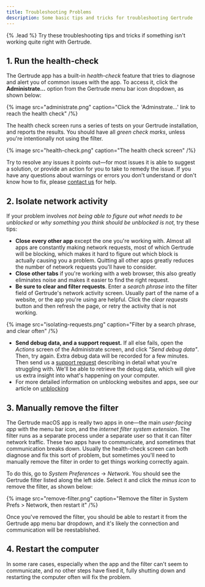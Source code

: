 ```yaml
---
title: Troubleshooting Problems
description: Some basic tips and tricks for troubleshooting Gertrude
---
```


{% .lead %} Try these troubleshooting tips and tricks if something isn't working quite
right with Gertrude.

## 1. Run the health-check

The Gertrude app has a built-in _health-check_ feature that tries to diagnose and alert
you of common issues with the app. To access it, click the **Administrate...** option from
the Gertrude menu bar icon dropdown, as shown below:

{% image src="administrate.png" caption="Click the 'Adminstrate...' link to reach the health check" /%}

The health check screen runs a series of tests on your Gertrude installation, and reports
the results. You should have all _green check marks_, unless you're intentionally not
using the filter.

{% image src="health-check.png" caption="The health check screen" /%}

Try to resolve any issues it points out&mdash;for most issues it is able to suggest a
solution, or provide an action for you to take to remedy the issue. If you have any
questions about warnings or errors you don't understand or don't know how to fix, please
[contact us](https://gertrude.app/contact) for help.

## 2. Isolate network activity

If your problem involves _not being able to figure out what needs to be unblocked_ or _why
something you think should be unblocked is not,_ try these tips:

- **Close every other app** except the one you're working with. Almost all apps are
  constantly making network requests, most of which Gertrude will be blocking, which makes
  it hard to figure out which block is actually causing you a problem. Quitting all other
  apps greatly reduces the number of network requests you'll have to consider.
- **Close other tabs** if you're working with a web browser, this also greatly eliminates
  noise and makes it easier to find the right request.
- **Be sure to clear and filter requests**. Enter a _search phrase_ into the filter field
  of Gertrude's network activity screen. Usually part of the name of a website, or the app
  you're using are helpful. Click the _clear requests_ button and then refresh the page,
  or retry the activity that is not working.

{% image src="isolating-requests.png" caption="Filter by a search phrase, and clear often" /%}

- **Send debug data, and a support request.** If all else fails, open the _Actions_ screen
  of the Administrate screen, and click _"Send debug data"_. Then, try again. Extra debug
  data will be recorded for a few minutes. Then send us a
  [support request](https://gertrude.app/contact) describing in detail what you're
  struggling with. We'll be able to retrieve the debug data, which will give us extra
  insight into what's happening on your computer.
- For more detailed information on unblocking websites and apps, see our article on
  [unblocking](/unblocking-guide)

## 3. Manually remove the filter

The Gertrude macOS app is really two apps in one&mdash;the main _user-facing app_ with the
menu bar icon, and the _internet filter system extension_. The filter runs as a separate
process under a separate user so that it can filter network traffic. These two apps have
to communicate, and sometimes that communication breaks down. Usually the health-check
screen can both diagnose and fix this sort of problem, but sometimes you'll need to
manually remove the filter in order to get things working correctly again.

To do this, go to _System Preferences_ &rarr; _Network_. You should see the Gertrude
filter listed along the left side. Select it and click the _minus icon_ to remove the
filter, as shown below:

{% image src="remove-filter.png" caption="Remove the filter in System Prefs > Network, then restart it" /%}

Once you've removed the filter, you should be able to restart it from the Gertrude app
menu bar dropdown, and it's likely the connection and communication will be reestablished.

## 4. Restart the computer

In some rare cases, especially when the app and the filter can't seem to communicate, and
no other steps have fixed it, fully shutting down and restarting the computer often will
fix the problem.
